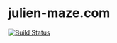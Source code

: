julien-maze.com
===============

[![Build Status](https://travis-ci.org/djorak/julien-maze.com.svg)](https://travis-ci.org/djorak/julien-maze.com)
